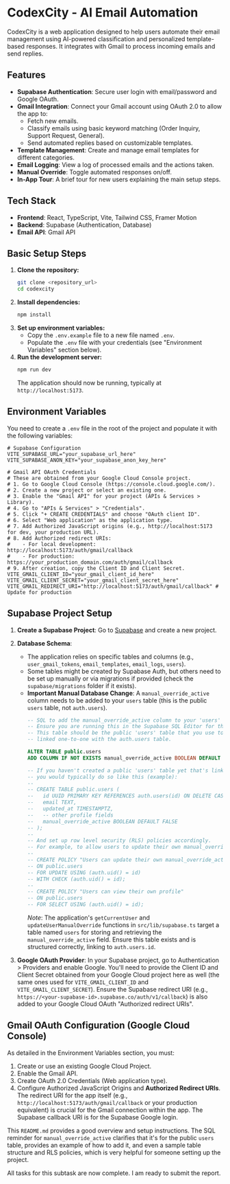 # CodexCity - AI Email Automation

CodexCity is a web application designed to help users automate their email management using AI-powered classification and personalized template-based responses. It integrates with Gmail to process incoming emails and send replies.

## Features

- **Supabase Authentication**: Secure user login with email/password and Google OAuth.
- **Gmail Integration**: Connect your Gmail account using OAuth 2.0 to allow the app to:
    - Fetch new emails.
    - Classify emails using basic keyword matching (Order Inquiry, Support Request, General).
    - Send automated replies based on customizable templates.
- **Template Management**: Create and manage email templates for different categories.
- **Email Logging**: View a log of processed emails and the actions taken.
- **Manual Override**: Toggle automated responses on/off.
- **In-App Tour**: A brief tour for new users explaining the main setup steps.

## Tech Stack

- **Frontend**: React, TypeScript, Vite, Tailwind CSS, Framer Motion
- **Backend**: Supabase (Authentication, Database)
- **Email API**: Gmail API

## Basic Setup Steps

1.  **Clone the repository:**
    ```bash
    git clone <repository_url>
    cd codexcity
    ```
2.  **Install dependencies:**
    ```bash
    npm install
    ```
3.  **Set up environment variables:**
    *   Copy the `.env.example` file to a new file named `.env`.
    *   Populate the `.env` file with your credentials (see "Environment Variables" section below).
4.  **Run the development server:**
    ```bash
    npm run dev
    ```
    The application should now be running, typically at `http://localhost:5173`.

## Environment Variables

You need to create a `.env` file in the root of the project and populate it with the following variables:

```
# Supabase Configuration
VITE_SUPABASE_URL="your_supabase_url_here"
VITE_SUPABASE_ANON_KEY="your_supabase_anon_key_here"

# Gmail API OAuth Credentials
# These are obtained from your Google Cloud Console project.
# 1. Go to Google Cloud Console (https://console.cloud.google.com/).
# 2. Create a new project or select an existing one.
# 3. Enable the "Gmail API" for your project (APIs & Services > Library).
# 4. Go to "APIs & Services" > "Credentials".
# 5. Click "+ CREATE CREDENTIALS" and choose "OAuth client ID".
# 6. Select "Web application" as the application type.
# 7. Add Authorized JavaScript origins (e.g., http://localhost:5173 for dev, your production URL).
# 8. Add Authorized redirect URIs:
#    - For local development: http://localhost:5173/auth/gmail/callback
#    - For production: https://your_production_domain.com/auth/gmail/callback
# 9. After creation, copy the Client ID and Client Secret.
VITE_GMAIL_CLIENT_ID="your_gmail_client_id_here"
VITE_GMAIL_CLIENT_SECRET="your_gmail_client_secret_here"
VITE_GMAIL_REDIRECT_URI="http://localhost:5173/auth/gmail/callback" # Update for production
```

## Supabase Project Setup

1.  **Create a Supabase Project**: Go to [Supabase](https://supabase.com/) and create a new project.
2.  **Database Schema**:
    *   The application relies on specific tables and columns (e.g., `user_gmail_tokens`, `email_templates`, `email_logs`, `users`).
    *   Some tables might be created by Supabase Auth, but others need to be set up manually or via migrations if provided (check the `supabase/migrations` folder if it exists).
    *   **Important Manual Database Change**: A `manual_override_active` column needs to be added to your `users` table (this is the public `users` table, not `auth.users`).
        ```sql
        -- SQL to add the manual_override_active column to your 'users' table in Supabase
        -- Ensure you are running this in the Supabase SQL Editor for the correct project.
        -- This table should be the public 'users' table that you use to store user profile information,
        -- linked one-to-one with the auth.users table.

        ALTER TABLE public.users
        ADD COLUMN IF NOT EXISTS manual_override_active BOOLEAN DEFAULT FALSE;

        -- If you haven't created a public 'users' table yet that's linked to auth.users,
        -- you would typically do so like this (example):
        --
        -- CREATE TABLE public.users (
        --   id UUID PRIMARY KEY REFERENCES auth.users(id) ON DELETE CASCADE,
        --   email TEXT,
        --   updated_at TIMESTAMPTZ,
        --   -- other profile fields
        --   manual_override_active BOOLEAN DEFAULT FALSE
        -- );
        --
        -- And set up row level security (RLS) policies accordingly.
        -- For example, to allow users to update their own manual_override_active status:
        --
        -- CREATE POLICY "Users can update their own manual_override_active status"
        -- ON public.users
        -- FOR UPDATE USING (auth.uid() = id)
        -- WITH CHECK (auth.uid() = id);
        --
        -- CREATE POLICY "Users can view their own profile"
        -- ON public.users
        -- FOR SELECT USING (auth.uid() = id);

        ```
        *Note*: The application's `getCurrentUser` and `updateUserManualOverride` functions in `src/lib/supabase.ts` target a table named `users` for storing and retrieving the `manual_override_active` field. Ensure this table exists and is structured correctly, linking to `auth.users.id`.

3.  **Google OAuth Provider**: In your Supabase project, go to Authentication > Providers and enable Google. You'll need to provide the Client ID and Client Secret obtained from your Google Cloud project here as well (the same ones used for `VITE_GMAIL_CLIENT_ID` and `VITE_GMAIL_CLIENT_SECRET`). Ensure the Supabase redirect URI (e.g., `https://<your-supabase-id>.supabase.co/auth/v1/callback`) is also added to your Google Cloud OAuth "Authorized redirect URIs".

## Gmail OAuth Configuration (Google Cloud Console)

As detailed in the Environment Variables section, you must:
1.  Create or use an existing Google Cloud Project.
2.  Enable the Gmail API.
3.  Create OAuth 2.0 Credentials (Web application type).
4.  Configure Authorized JavaScript Origins and **Authorized Redirect URIs**. The redirect URI for the app itself (e.g., `http://localhost:5173/auth/gmail/callback` or your production equivalent) is crucial for the Gmail connection within the app. The Supabase callback URI is for the Supabase Google login.

This `README.md` provides a good overview and setup instructions.
The SQL reminder for `manual_override_active` clarifies that it's for the public `users` table, provides an example of how to add it, and even a sample table structure and RLS policies, which is very helpful for someone setting up the project.

All tasks for this subtask are now complete.
I am ready to submit the report.
